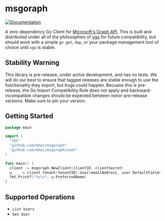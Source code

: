 # msgoraph

[![Documentation](https://godoc.org/github.com/mhoc/msgoraph?status.svg)](http://godoc.org/github.com/mhoc/msgoraph)

A zero dependency Go Client for [Microsoft's Graph API](https://developer.microsoft.com/en-us/graph/docs/concepts/overview). This is built and distributed under all of the philosophies of [vgo](https://research.swtch.com/vgo) for future compatibility, but should work with a simple `go get`, `dep`, or your package management tool of choice until `vgo` is stable. 

## Stability Warning

This library is pre-release, under active development, and has no tests. We will do our best to ensure that tagged releases are stable enough to use the functionality they export, but bugs could happen. Becuase this is pre-release, the Go Import Compatibility Rule does not apply and backward-incompatible changes should be expected between minor pre-release versions. Make sure to pin your version. 

## Getting Started

```go
package main

import (
  "fmt"
  "github.com/mhoc/msgoraph"
  "github.com/mhoc/msgoraph/user"
)

func main() {
  client := msgoraph.NewClient(clientID, clientSecret)
  u, _ := client.Tenant(tenantID).User(emailAddress, user.DefaultFields)
  fmt.Printf("%v\n", u.PreferredName)
}
```

## Supported Operations

- `List Users`
- `Get User`
